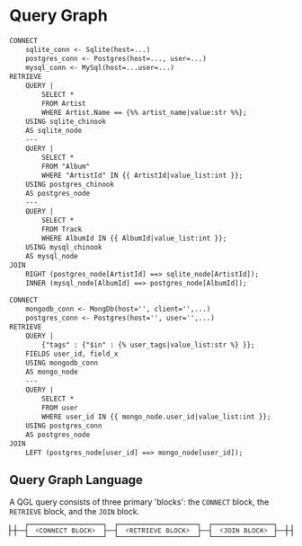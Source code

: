 Query Graph
===========


```
CONNECT
    sqlite_conn <- Sqlite(host=...)
    postgres_conn <- Postgres(host=..., user=...)
    mysql_conn <- MySql(host=...user=...)
RETRIEVE
    QUERY |
        SELECT *
        FROM Artist
        WHERE Artist.Name == {%% artist_name|value:str %%};
    USING sqlite_chinook
    AS sqlite_node
    ---
    QUERY |
        SELECT *
        FROM "Album"
        WHERE "ArtistId" IN {{ ArtistId|value_list:int }};
    USING postgres_chinook
    AS postgres_node
    ---
    QUERY |
        SELECT *
        FROM Track
        WHERE AlbumId IN {{ AlbumId|value_list:int }};
    USING mysql_chinook
    AS mysql_node
JOIN
    RIGHT (postgres_node[ArtistId] ==> sqlite_node[ArtistId]);
    INNER (mysql_node[AlbumId] ==> postgres_node[AlbumId]);
```


```
CONNECT
    mongodb_conn <- MongDb(host='', client='',...)
    postgres_conn <- Postgres(host='', user='',...)
RETRIEVE
    QUERY |
        {"tags" : {"$in" : {% user_tags|value_list:str %} }};
    FIELDS user_id, field_x
    USING mongodb_conn
    AS mongo_node
    ---
    QUERY |
        SELECT *
        FROM user
        WHERE user_id IN {{ mongo_node.user_id|value_list:int }};
    USING postgres_conn
    AS postgres_node
JOIN
    LEFT (postgres_node[user_id] ==> mongo_node[user_id]);
```

## Query Graph Language

A QGL query consists of three primary 'blocks': the `CONNECT` block, 
the `RETRIEVE` block, and the `JOIN` block.

![QGL Syntax Railroad Diagram](docs/_static/images/qgl_syntax.png)